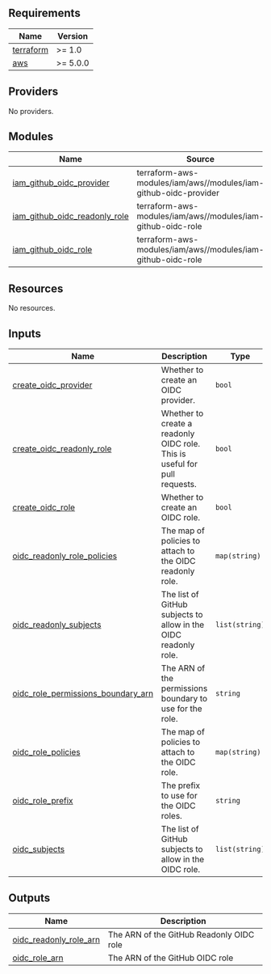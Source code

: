<!-- BEGIN_TF_DOCS -->
## Requirements

| Name | Version |
|------|---------|
| <a name="requirement_terraform"></a> [terraform](#requirement\_terraform) | >= 1.0 |
| <a name="requirement_aws"></a> [aws](#requirement\_aws) | >= 5.0.0 |

## Providers

No providers.

## Modules

| Name | Source | Version |
|------|--------|---------|
| <a name="module_iam_github_oidc_provider"></a> [iam\_github\_oidc\_provider](#module\_iam\_github\_oidc\_provider) | terraform-aws-modules/iam/aws//modules/iam-github-oidc-provider | ~> 5.24 |
| <a name="module_iam_github_oidc_readonly_role"></a> [iam\_github\_oidc\_readonly\_role](#module\_iam\_github\_oidc\_readonly\_role) | terraform-aws-modules/iam/aws//modules/iam-github-oidc-role | ~> 5.24 |
| <a name="module_iam_github_oidc_role"></a> [iam\_github\_oidc\_role](#module\_iam\_github\_oidc\_role) | terraform-aws-modules/iam/aws//modules/iam-github-oidc-role | ~> 5.24 |

## Resources

No resources.

## Inputs

| Name | Description | Type | Default | Required |
|------|-------------|------|---------|:--------:|
| <a name="input_create_oidc_provider"></a> [create\_oidc\_provider](#input\_create\_oidc\_provider) | Whether to create an OIDC provider. | `bool` | `true` | no |
| <a name="input_create_oidc_readonly_role"></a> [create\_oidc\_readonly\_role](#input\_create\_oidc\_readonly\_role) | Whether to create a readonly OIDC role. This is useful for pull requests. | `bool` | `true` | no |
| <a name="input_create_oidc_role"></a> [create\_oidc\_role](#input\_create\_oidc\_role) | Whether to create an OIDC role. | `bool` | `true` | no |
| <a name="input_oidc_readonly_role_policies"></a> [oidc\_readonly\_role\_policies](#input\_oidc\_readonly\_role\_policies) | The map of policies to attach to the OIDC readonly role. | `map(string)` | `{}` | no |
| <a name="input_oidc_readonly_subjects"></a> [oidc\_readonly\_subjects](#input\_oidc\_readonly\_subjects) | The list of GitHub subjects to allow in the OIDC readonly role. | `list(string)` | `[]` | no |
| <a name="input_oidc_role_permissions_boundary_arn"></a> [oidc\_role\_permissions\_boundary\_arn](#input\_oidc\_role\_permissions\_boundary\_arn) | The ARN of the permissions boundary to use for the role. | `string` | `null` | no |
| <a name="input_oidc_role_policies"></a> [oidc\_role\_policies](#input\_oidc\_role\_policies) | The map of policies to attach to the OIDC role. | `map(string)` | `{}` | no |
| <a name="input_oidc_role_prefix"></a> [oidc\_role\_prefix](#input\_oidc\_role\_prefix) | The prefix to use for the OIDC roles. | `string` | `null` | no |
| <a name="input_oidc_subjects"></a> [oidc\_subjects](#input\_oidc\_subjects) | The list of GitHub subjects to allow in the OIDC role. | `list(string)` | `[]` | no |

## Outputs

| Name | Description |
|------|-------------|
| <a name="output_oidc_readonly_role_arn"></a> [oidc\_readonly\_role\_arn](#output\_oidc\_readonly\_role\_arn) | The ARN of the GitHub Readonly OIDC role |
| <a name="output_oidc_role_arn"></a> [oidc\_role\_arn](#output\_oidc\_role\_arn) | The ARN of the GitHub OIDC role |
<!-- END_TF_DOCS -->
